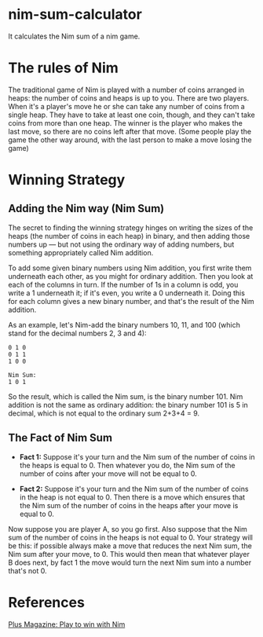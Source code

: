 # nim-sum-calculator
It calculates the Nim sum of a nim game.

# The rules of Nim
The traditional game of Nim is played with a number of coins arranged in heaps: the number of coins and heaps is up to you. There are two players. When it's a player's move he or she can take any number of coins from a single heap. They have to take at least one coin, though, and they can't take coins from more than one heap. The winner is the player who makes the last move, so there are no coins left after that move. (Some people play the game the other way around, with the last person to make a move losing the game) 

# Winning Strategy

## Adding the Nim way (Nim Sum)
The secret to finding the winning strategy hinges on writing the sizes of the heaps (the number of coins in each heap) in binary, and then adding those numbers up — but not using the ordinary way of adding numbers, but something appropriately called Nim addition.

To add some given binary numbers using Nim addition, you first write them underneath each other, as you might for ordinary addition. Then you look at each of the columns in turn. If the number of 1s in a column is odd, you write a 1 underneath it; if it's even, you write a 0 underneath it. Doing this for each column gives a new binary number, and that's the result of the Nim addition.

As an example, let's Nim-add the binary numbers 10, 11, and 100 (which stand for the decimal numbers 2, 3 and 4):

```
0 1 0
0 1 1
1 0 0

Nim Sum:
1 0 1
```
So the result, which is called the Nim sum, is the binary number 101. Nim addition is not the same as ordinary addition: the binary number 101 is 5 in decimal, which is not equal to the ordinary sum 2+3+4 = 9.

## The Fact of Nim Sum
 - **Fact 1:** Suppose it's your turn and the Nim sum of the number of coins in the heaps is equal to 0. Then whatever you do, the Nim sum of the number of coins after your move will not be equal to 0.

 - **Fact 2:** Suppose it's your turn and the Nim sum of the number of coins in the heap is not equal to 0. Then there is a move which ensures that the Nim sum of the number of coins in the heaps after your move is equal to 0.

Now suppose you are player A, so you go first. Also suppose that the Nim sum of the number of coins in the heaps is not equal to 0. Your strategy will be this: if possible always make a move that reduces the next Nim sum, the Nim sum after your move, to 0. This would then mean that whatever player B does next, by fact 1 the move would turn the next Nim sum into a number that's not 0.

# References
[Plus Magazine: Play to win with Nim](https://plus.maths.org/content/play-win-nim)

